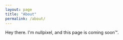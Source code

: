 ```yaml
---
layout: page
title: "About"
permalink: /about/
---
```


Hey there. I'm nullpixel, and this page is coming soon:tm:.